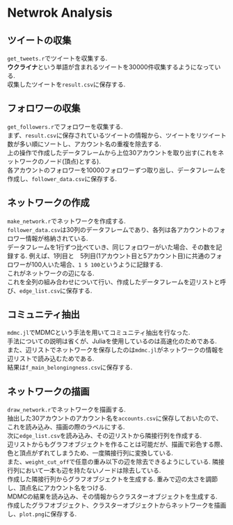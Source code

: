 # Netwrok Analysis
## ツイートの収集
`get_tweets.r`でツイートを収集する.  
**ウクライナ**という単語が含まれるツイートを30000件収集するようになっている.  
収集したツイートを`result.csv`に保存する.
## フォロワーの収集
`get_followers.r`でフォロワーを収集する.  
まず、`result.csv`に保存されているツイートの情報から、ツイートをリツイート数が多い順にソートし、アカウント名の重複を除去する.  
上の操作で作成したデータフレームから上位30アカウントを取り出す(これをネットワークのノード(頂点)とする).  
各アカウントのフォロワーを10000フォロワーずつ取り出し、データフレームを作成し、`follower_data.csv`に保存する.
## ネットワークの作成
`make_network.r`でネットワークを作成する.  
`follower_data.csv`は30列のデータフレームであり、各列は各アカウントのフォロワー情報が格納されている.  
データフレームを1行ずつ比べていき、同じフォロワーがいた場合、その数を記録する.
例えば、1列目と　5列目(1アカウント目と5アカウント目)に共通のフォロワーが100人いた場合、`1 5 100`というように記録する.  
これがネットワークの辺になる.  
これを全列の組み合わせについて行い、作成したデータフレームを辺リストと呼び、`edge_list.csv`に保存する.
## コミュニティ抽出
`mdmc.jl`でMDMCという手法を用いてコミュニティ抽出を行なった.  
手法についての説明は省くが、Juliaを使用しているのは高速化のためである.  
また、辺リストでネットワークを保存したのは`mdmc.jl`がネットワークの情報を辺リストで読み込むためである.  
結果は`f_main_belongingness.csv`に保存する.
## ネットワークの描画
`draw_network.r`でネットワークを描画する.  
抽出した30アカウントのアカウント名を`accounts.csv`に保存しておいたので、これを読み込み、描画の際のラベルにする.  
次に`edge_list.csv`を読み込み、その辺リストから隣接行列を作成する.  
辺リストからもグラフオブジェクトを作ることは可能だが、描画で彩色する際、色と頂点がずれてしまうため、一度隣接行列に変換している.  
また、`weight_cut_off`で任意の重み以下の辺を除去できるようにしている. 隣接行列において一本も辺を持たないノードは除去している.  
作成した隣接行列からグラフオブジェクトを生成する. 重みで辺の太さを調節し、頂点名にアカウント名をつける.  
MDMCの結果を読み込み、その情報からクラスターオブジェクトを生成する.  
作成したグラフオブジェクト、クラスターオブジェクトからネットワークを描画し、`plot.png`に保存する.
